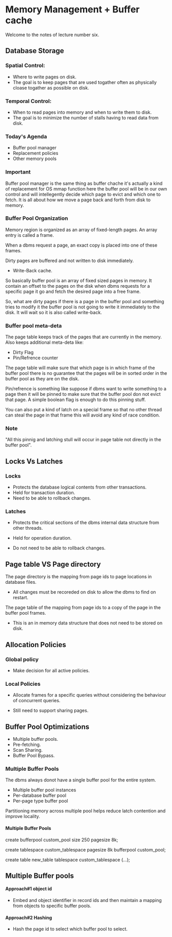 # Memory Management + Buffer cache

Welcome to the notes of lecture number six. 

## Database Storage

### Spatial Control:
* Where to write pages on disk.
* The goal is to keep pages that are used togather often
		as physically cloase togather as possible on disk.

### Temporal Control:

* When to read pages into memory and when to write them to disk.
* The goal is to minimize the number of stalls having to read 
		data from disk.

### Today's Agenda

* Buffer pool manager
* Replacement policies
* Other memory pools

### Important

Buffer pool manager is the same thing as buffer chache it's actually a kind of 
replacement for OS mmap function here the buffer pool will be in our own control
and will intellegently decide which page to evict and which one to fetch.
It is all about how we move a page back and forth from disk to memory.

### Buffer Pool Organization

Memory region is organized as an array of fixed-length pages.
An array entry is called a frame.

When a dbms request a page, an exact copy is placed into one of these frames.

Dirty pages are buffered and not written to disk immediately.
* Write-Back cache.

So basically buffer pool is an array of fixed sized pages in memory.
It contain an offset to the pages on the disk when dbms requests for a specific 
page it go and fetch the desired page into a free frame.

So, what are dirty pages if there is a page in the buffer pool and something tries
to modify it the buffer pool is not going to write it immediately to the disk. It
will wait so it is also called write-back.

### Buffer pool meta-deta

The page table keeps track of the pages that are currently in the memory.
Also keeps additional meta-deta like:
* Dirty Flag
* Pin/Refrence counter

The page table will make sure that which page is in which frame of the buffer pool
there is no guarantee that the pages will be in sorted order in the buffer pool as
they are on the disk.

Pin/refrence is something like suppose if dbms want to write something to a page
then it will be pinned to make sure that the buffer pool don not evict that page.
A simple boolean flag is enough to do this pinning stuff.

You can also put a kind of latch on a special frame so that no other thread can steal
the page in that frame this will avoid any kind of race condition.

### Note

"All this pinnig and latching stull will occur in page table not directly in the 
buffer pool".

## Locks Vs Latches

### Locks

* Protects the database logical contents from other transactions.
* Held for transaction duration.
* Need to be able to rollback changes.

### Latches

* Protects the critical sections of the dbms internal data structure from other
threads.

* Held for operation duration.
* Do not need to be able to rollback changes.

## Page table VS Page directory

The page directory is the mapping from page ids to page locations in database files.
* All changes must be recoreded on disk to allow the dbms to find on restart.

The page table of the mapping from page ids to a copy of the page in the buffer pool
 frames.
* This is an in memory data structure that does not need to be stored on disk.

## Allocation Policies

### Global policy

* Make decision for all active policies.

### Local Policies

* Allocate frames for a specific queries without considering the behaviour of 
concurrent queries.

* Still need to support sharing pages.

## Buffer Pool Optimizations

* Multiple buffer pools.
* Pre-fetching.
* Scan Sharing.
* Buffer Pool Bypass.

### Multiple Buffer Pools

The dbms always donot have a single buffer pool for the entire system.

* Multiple buffer pool instances
* Per-database buffer pool
* Per-page type buffer pool

Partitioning memory across multiple pool helps reduce latch contention and improve 
locality. 

#### Multiple Buffer Pools

create bufferpool custom_pool size 250 pagesize 8k;

create tablespace custom_tablespace pagesize 8k bufferpool custom_pool;

create table new_table tablespace custom_tablespace (...);

## Multiple Buffer pools

#### Approach#1 object id

* Embed and object identifier in record ids and then maintain a mapping from 
objects to specific buffer pools.

#### Approach#2 Hashing

* Hash the page id to select which buffer pool to select.






















